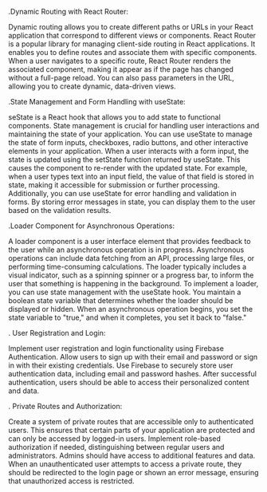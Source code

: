 


.Dynamic Routing with React Router:

Dynamic routing allows you to create different paths or URLs in your React application that correspond to different views or components. React Router is a popular library for managing client-side routing in React applications. It enables you to define routes and associate them with specific components. When a user navigates to a specific route, React Router renders the associated component, making it appear as if the page has changed without a full-page reload. You can also pass parameters in the URL, allowing you to create dynamic, data-driven views.

.State Management and Form Handling with useState: 

seState is a React hook that allows you to add state to functional components. State management is crucial for handling user interactions and maintaining the state of your application. You can use useState to manage the state of form inputs, checkboxes, radio buttons, and other interactive elements in your application. When a user interacts with a form input, the state is updated using the setState function returned by useState. This causes the component to re-render with the updated state. For example, when a user types text into an input field, the value of that field is stored in state, making it accessible for submission or further processing. Additionally, you can use useState for error handling and validation in forms. By storing error messages in state, you can display them to the user based on the validation results.

.Loader Component for Asynchronous Operations: 

A loader component is a user interface element that provides feedback to the user while an asynchronous operation is in progress. Asynchronous operations can include data fetching from an API, processing large files, or performing time-consuming calculations. The loader typically includes a visual indicator, such as a spinning spinner or a progress bar, to inform the user that something is happening in the background. To implement a loader, you can use state management with the useState hook. You maintain a boolean state variable that determines whether the loader should be displayed or hidden. When an asynchronous operation begins, you set the state variable to "true," and when it completes, you set it back to "false."

. User Registration and Login:

Implement user registration and login functionality using Firebase Authentication. Allow users to sign up with their email and password or sign in with their existing credentials. Use Firebase to securely store user authentication data, including email and password hashes. After successful authentication, users should be able to access their personalized content and data.

. Private Routes and Authorization:

Create a system of private routes that are accessible only to authenticated users. This ensures that certain parts of your application are protected and can only be accessed by logged-in users.
Implement role-based authorization if needed, distinguishing between regular users and administrators. Admins should have access to additional features and data.
When an unauthenticated user attempts to access a private route, they should be redirected to the login page or shown an error message, ensuring that unauthorized access is restricted.